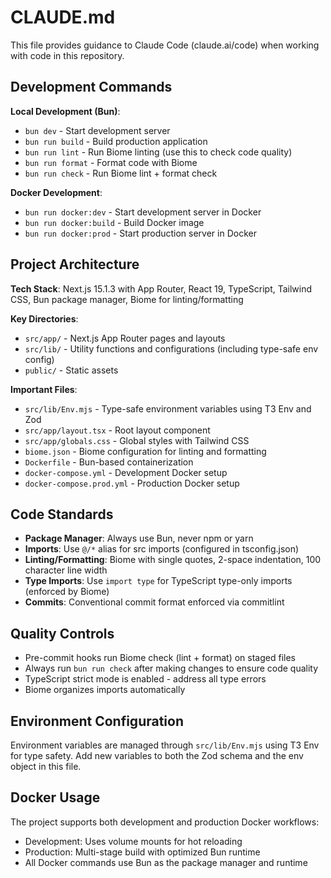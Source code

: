 # CLAUDE.md

This file provides guidance to Claude Code (claude.ai/code) when working with code in this repository.

## Development Commands

**Local Development (Bun)**:
- `bun dev` - Start development server
- `bun run build` - Build production application  
- `bun run lint` - Run Biome linting (use this to check code quality)
- `bun run format` - Format code with Biome
- `bun run check` - Run Biome lint + format check

**Docker Development**:
- `bun run docker:dev` - Start development server in Docker
- `bun run docker:build` - Build Docker image
- `bun run docker:prod` - Start production server in Docker

## Project Architecture

**Tech Stack**: Next.js 15.1.3 with App Router, React 19, TypeScript, Tailwind CSS, Bun package manager, Biome for linting/formatting

**Key Directories**:
- `src/app/` - Next.js App Router pages and layouts
- `src/lib/` - Utility functions and configurations (including type-safe env config)
- `public/` - Static assets

**Important Files**:
- `src/lib/Env.mjs` - Type-safe environment variables using T3 Env and Zod
- `src/app/layout.tsx` - Root layout component
- `src/app/globals.css` - Global styles with Tailwind CSS
- `biome.json` - Biome configuration for linting and formatting
- `Dockerfile` - Bun-based containerization
- `docker-compose.yml` - Development Docker setup
- `docker-compose.prod.yml` - Production Docker setup

## Code Standards

- **Package Manager**: Always use Bun, never npm or yarn
- **Imports**: Use `@/*` alias for src imports (configured in tsconfig.json)
- **Linting/Formatting**: Biome with single quotes, 2-space indentation, 100 character line width
- **Type Imports**: Use `import type` for TypeScript type-only imports (enforced by Biome)
- **Commits**: Conventional commit format enforced via commitlint

## Quality Controls

- Pre-commit hooks run Biome check (lint + format) on staged files
- Always run `bun run check` after making changes to ensure code quality
- TypeScript strict mode is enabled - address all type errors
- Biome organizes imports automatically

## Environment Configuration

Environment variables are managed through `src/lib/Env.mjs` using T3 Env for type safety. Add new variables to both the Zod schema and the env object in this file.

## Docker Usage

The project supports both development and production Docker workflows:
- Development: Uses volume mounts for hot reloading
- Production: Multi-stage build with optimized Bun runtime
- All Docker commands use Bun as the package manager and runtime